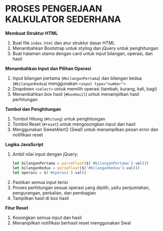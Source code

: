 # PROSES PENGERJAAN KALKULATOR SEDERHANA

**Membuat Struktur HTML**

1. Buat file `index.html` dan atur struktur dasar HTML
2. Menambahkan Bootstrap untuk styling dan jQuery untuk penghitungan
3. Buat halaman utama dengan card untuk input bilangan, operasi, dan hasil

**Menambahkan Input dan Pilihan Operasi**

1. Input bilangan pertama (`#bilanganPertama`) dan bilangan kedua (`#bilanganKedua`) menggunakan `<input type="number">`
2. Dropdown `<select>` untuk memilih operasi (tambah, kurang, kali, bagi)
3. Menambahkan box hasil (`#boxHasil`) untuk menampilkan hasil perhitungan

**Tombol dan Penghitungan**

1. Tombol Hitung (`#hitung`) untuk penghitungan
2. Tombol Reset (`#reset`) untuk mengosongkan input dan hasil
3. Menggunakan SweetAlert2 (Swal) untuk menampilkan pesan error dan notifikasi reset

**Logika JavaScript**

1. Ambil nilai input dengan jQuery:  
   ```javascript
   let bilanganPertama = parseFloat($('#bilanganPertama').val())
   let bilanganKedua = parseFloat($('#bilanganKedua').val())
   let operasi = $('#operasi').val()
2. Pastikan semua input terisi
3. Proses perhitungan sesuai operasi yang dipilih, yaitu penjumlahan, pengurangan, perkalian, dan pembagian
4. Tampilkan hasil di box hasil
   
**Fitur Reset** 
1. Kosongkan semua input dan hasil
2. Menampilkan notifikasi berhasil reset menggunakan Swal
